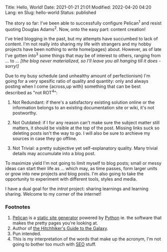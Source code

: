 Title: Hello, World!
Date: 2021-01-21 21:01
Modified: 2022-04-20 04:20
Lang: en
Slug: hello-world
Status: published

The story so far: I've been able to successfully configure Pelican<sup>1</sup> and resist quoting Douglas Adams<sup>2</sup>. Now, onto the easy part: content creation!

I've tried blogging in the past, but my attempts have succumbed to lack of content. I'm not really into sharing my life with strangers and my hobby projects have been nothing to write home(pages) about. However, as of late I've gotten into<sup>3</sup> some things that may be of interest to others, ranging from ... to ... *[the blog never materialized, so I'll leave you all hanging till it does - sorry!]*

Due to my busy schedule (and unhealthy amount of perfectionism) I'm going for a very spesific ratio of quality and quantity: only and always posting when I come {across,up with} something that can be best described as "not ROT<sup>4</sup>":

1. Not Redundant: if there's a satisfactory existing solution online or the information belongs to an existing documentation site or wiki, it's not postworthy.

2. Not Outdated: if I for any reason can't make sure the subject matter still matters, it should be visible at the top of the post. Missing links suck so deleting posts isn't the way to go. I will also be sure to archieve my sources in case they go offline.

3. Not Trivial: a pretty subjective yet self-explanatory quality. Many trivial details may accumulate into a blog post.

To maximize yield I'm not going to limit myself to blog posts; small or messy ideas can start their life as ... which may, as time passes, form larger units or grow into new projects and blog posts. I'm also going to take the opportunity to experiment with different tools, styles and media.

I have a dual goal for the _introt_ project: sharing learnings and learning sharing. Welcome to my corner of the internet!

### Footnotes

1. [Pelican](https://blog.getpelican.com/) is a [static site generator](https://en.wikipedia.org/wiki/Static_site_generator) powered by [Python](https://en.wikipedia.org/wiki/Python_(programming_language)) ie. the software that makes the pretty pages you're looking at.
2. Author of [the Hitchhiker's Guide to the Galaxy](https://en.wikipedia.org/wiki/thhgttg).
3. Pun intended.
4. This is my interpretation of the words that make up the acronym, I'm not going to bother too much with [SEO](https://en.wikipedia.org/wiki/Search_engine_optimization) stuff.
